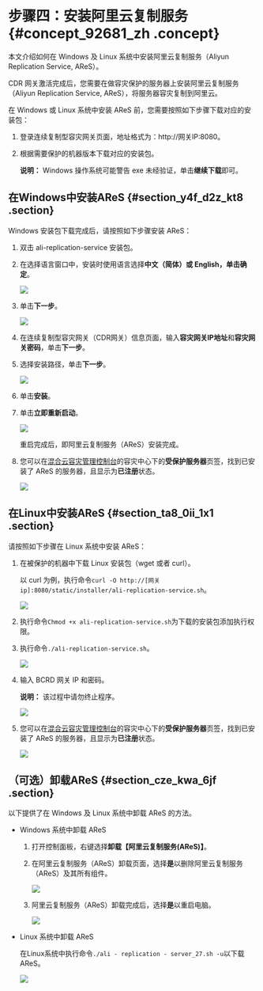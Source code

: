 # 步骤四：安装阿里云复制服务 {#concept_92681_zh .concept}

本文介绍如何在 Windows 及 Linux 系统中安装阿里云复制服务（Aliyun Replication Service, AReS）。

CDR 网关激活完成后，您需要在做容灾保护的服务器上安装阿里云复制服务（Aliyun Replication Service, AReS），将服务器容灾复制到阿里云。

在 Windows 或 Linux 系统中安装 AReS 前，您需要按照如下步骤下载对应的安装包：

1.  登录连续复制型容灾网关页面，地址格式为：http://网关IP:8080。
2.  根据需要保护的机器版本下载对应的安装包。

    **说明：** Windows 操作系统可能警告 exe 未经验证，单击**继续下载**即可。


## 在Windows中安装AReS {#section_y4f_d2z_kt8 .section}

Windows 安装包下载完成后，请按照如下步骤安装 AReS：

1.  双击 ali-replication-service 安装包。
2.  在选择语言窗口中，安装时使用语言选择**中文（简体）**或 **English**，单击**确定**。

    ![](http://static-aliyun-doc.oss-cn-hangzhou.aliyuncs.com/assets/img/64155/156775197533670_zh-CN.png)

3.  单击**下一步**。

    ![](http://static-aliyun-doc.oss-cn-hangzhou.aliyuncs.com/assets/img/64155/156775197533672_zh-CN.png)

4.  在连续复制型容灾网关（CDR网关）信息页面，输入**容灾网关IP地址**和**容灾网关密码**，单击**下一步**。
5.  选择安装路径，单击**下一步**。

    ![](http://static-aliyun-doc.oss-cn-hangzhou.aliyuncs.com/assets/img/64155/156775197533676_zh-CN.jpg)

6.  单击**安装**。
7.  单击**立即重新启动**。

    ![](http://static-aliyun-doc.oss-cn-hangzhou.aliyuncs.com/assets/img/64155/156775197633678_zh-CN.jpg)

    重启完成后，即阿里云复制服务（AReS）安装完成。

8.  您可以在[混合云容灾管理控制台](https://hdr.console.aliyun.com)的容灾中心下的**受保护服务器**页签，找到已安装了 AReS 的服务器，且显示为**已注册**状态。

    ![](http://static-aliyun-doc.oss-cn-hangzhou.aliyuncs.com/assets/img/64155/156775197633683_zh-CN.jpg)


## 在Linux中安装AReS {#section_ta8_0ii_1x1 .section}

请按照如下步骤在 Linux 系统中安装 AReS：

1.  在被保护的机器中下载 Linux 安装包（wget 或者 curl）。

    以 curl 为例，执行命令`curl -O http://[网关ip]:8080/static/installer/ali-replication-service.sh`。

    ![](images/47201_zh-CN.tif)

2.  执行命令`Chmod +x ali-replication-service.sh`为下载的安装包添加执行权限。
3.  执行命令`./ali-replication-service.sh`。

    ![](images/47202_zh-CN.tif)

4.  输入 BCRD 网关 IP 和密码。

    **说明：** 该过程中请勿终止程序。

    ![](http://static-aliyun-doc.oss-cn-hangzhou.aliyuncs.com/assets/img/64155/156775197647207_zh-CN.jpg)

5.  您可以在[混合云容灾管理控制台](https://hdr.console.aliyun.com)的容灾中心下的**受保护服务器**页签，找到已安装了 AReS 的服务器，且显示为**已注册**状态。

    ![](http://static-aliyun-doc.oss-cn-hangzhou.aliyuncs.com/assets/img/64155/156775197747209_zh-CN.jpg)


## （可选）卸载AReS {#section_cze_kwa_6jf .section}

以下提供了在 Windows 及 Linux 系统中卸载 AReS 的方法。

-   Windows 系统中卸载 AReS
    1.  打开控制面板，右键选择**卸载【阿里云复制服务\(AReS\)】**。
    2.  在阿里云复制服务（AReS）卸载页面，选择**是**以删除阿里云复制服务（AReS）及其所有组件。

        ![](http://static-aliyun-doc.oss-cn-hangzhou.aliyuncs.com/assets/img/64155/156775197757684_zh-CN.png)

    3.  阿里云复制服务（AReS）卸载完成后，选择**是**以重启电脑。

        ![](http://static-aliyun-doc.oss-cn-hangzhou.aliyuncs.com/assets/img/64155/156775197757686_zh-CN.png)

-   Linux 系统中卸载 AReS

    在Linux系统中执行命令`./ali - replication - server_27.sh -u`以下载 AReS。

    ![](http://static-aliyun-doc.oss-cn-hangzhou.aliyuncs.com/assets/img/64155/156775197757690_zh-CN.png)



